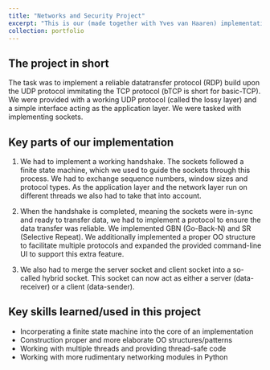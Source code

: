 ```yaml
---
title: "Networks and Security Project"
excerpt: "This is our (made together with Yves van Haaren) implementation of the bTCP protocol posed in the course Networks and Security at Radboud University. Grade: X.X, April 2024 <br/><img src='/images/500x300.png'>"
collection: portfolio
---
```


The project in short
----
The task was to implement a reliable datatransfer protocol (RDP) build upon the UDP protocol immitating the TCP protocol (bTCP is short for basic-TCP). We were provided with a working UDP protocol (called the lossy layer) and a simple interface acting as the application layer. We were tasked with implementing sockets. 

Key parts of our implementation
----
1. We had to implement a working handshake. The sockets followed a finite state machine, which we used to guide the sockets through this process. We had to exchange sequence numbers, window sizes and protocol types. As the application layer and the network layer run on different threads we also had to take that into account.

2. When the handshake is completed, meaning the sockets were in-sync and ready to transfer data, we had to implement a protocol to ensure the data transfer was reliable. We implemented GBN (Go-Back-N) and SR (Selective Repeat). We additionally implemented a proper OO structure to facilitate multiple protocols and expanded the provided command-line UI to support this extra feature.

3. We also had to merge the server socket and client socket into a so-called hybrid socket. This socket can now act as either a server (data-receiver) or a client (data-sender).

Key skills learned/used in this project
----
- Incorperating a finite state machine into the core of an implementation
- Construction proper and more elaborate OO structures/patterns
- Working with multiple threads and providing thread-safe code
- Working with more rudimentary networking modules in Python

